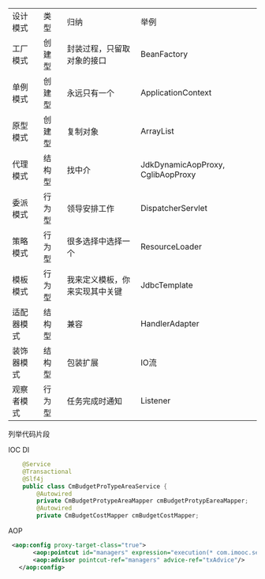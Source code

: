 <table>
   <tr>
      <td>设计模式</td>
      <td>类型</td>
      <td>归纳</td>
      <td>举例</td>
   </tr>
   <tr>
      <td>工厂模式</td>
      <td>创建型</td>
      <td>封装过程，只留取对象的接口</td>
      <td>BeanFactory</td>
   </tr>
   <tr>
      <td>单例模式</td>
      <td>创建型</td>
      <td>永远只有一个</td>
      <td>ApplicationContext</td>
   </tr>
   <tr>
      <td>原型模式</td>
      <td>创建型</td>
      <td>复制对象</td>
      <td>ArrayList</td>
   </tr>
    <tr>
       <td>代理模式</td>
       <td>结构型</td>
       <td>找中介</td>
       <td>JdkDynamicAopProxy, CglibAopProxy</td>
    </tr>
    <tr>
       <td>委派模式</td>
       <td>行为型</td>
       <td>领导安排工作</td>
       <td>DispatcherServlet</td>
    </tr>
    <tr>
        <td>策略模式</td>
        <td>行为型</td>
        <td>很多选择中选择一个</td>
        <td>ResourceLoader</td>
    </tr>
    <tr>
        <td>模板模式</td>
        <td>行为型</td>
        <td>我来定义模板，你来实现其中关键</td>
        <td>JdbcTemplate</td>
    </tr>
    <tr>
         <td>适配器模式</td>
         <td>结构型</td>
         <td>兼容</td>
         <td>HandlerAdapter</td>
    </tr>
    <tr>
        <td>装饰器模式</td>
        <td>结构型</td>
        <td>包装扩展</td>
        <td>IO流</td>
    </tr>
    <tr>
        <td>观察者模式</td>
        <td>行为型</td>
        <td>任务完成时通知</td>
        <td>Listener</td>
    </tr>
</table>

列举代码片段

IOC DI 

```java
    @Service
    @Transactional
    @Slf4j
    public class CmBudgetProTypeAreaService {
        @Autowired
        private CmBudgetProtypeAreaMapper cmBudgetProtypEareaMapper;
        @Autowired
        private CmBudgetCostMapper cmBudgetCostMapper;
```

AOP
```xml
 <aop:config proxy-target-class="true">  
       <aop:pointcut id="managers" expression="execution(* com.imooc.service..*.*(..))"/>
       <aop:advisor pointcut-ref="managers" advice-ref="txAdvice"/>
   </aop:config>
```